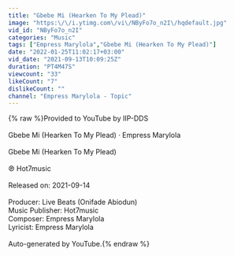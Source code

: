 ```yaml
---
title: "Gbebe Mi (Hearken To My Plead)"
image: "https:\/\/i.ytimg.com\/vi\/NByFo7o_n2I\/hqdefault.jpg"
vid_id: "NByFo7o_n2I"
categories: "Music"
tags: ["Empress Marylola","Gbebe Mi (Hearken To My Plead)"]
date: "2022-01-25T11:02:17+03:00"
vid_date: "2021-09-13T10:09:25Z"
duration: "PT4M47S"
viewcount: "33"
likeCount: "7"
dislikeCount: ""
channel: "Empress Marylola - Topic"
---
```

{% raw %}Provided to YouTube by IIP-DDS<br /><br />Gbebe Mi (Hearken To My Plead) · Empress Marylola<br /><br />Gbebe Mi (Hearken To My Plead)<br /><br />℗ Hot7music<br /><br />Released on: 2021-09-14<br /><br />Producer: Live Beats (Onifade Abiodun)<br />Music  Publisher: Hot7music<br />Composer: Empress Marylola<br />Lyricist: Empress Marylola<br /><br />Auto-generated by YouTube.{% endraw %}
